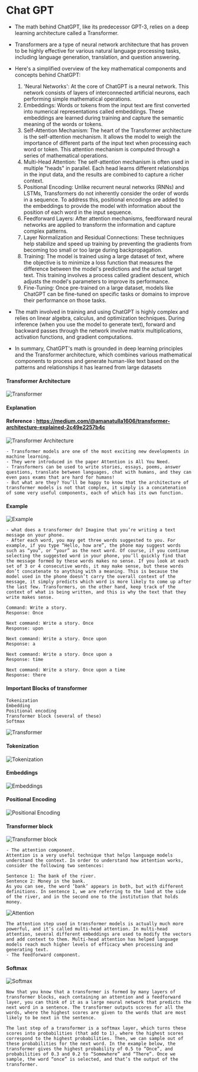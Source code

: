 # Chat GPT
* The math behind ChatGPT, like its predecessor GPT-3, relies on a deep learning architecture called a Transformer. 
* Transformers are a type of neural network architecture that has proven to be highly effective for various natural language processing tasks, including language generation, translation, and question answering.
* Here's a simplified overview of the key mathematical components and concepts behind ChatGPT:
    
    1. 'Neural Networks': At the core of ChatGPT is a neural network. This network consists of layers of 
       interconnected artificial neurons, each performing simple mathematical operations.
    2. Embeddings: Words or tokens from the input text are first converted into numerical representations called embeddings. These embeddings are learned during training and capture the semantic meaning of the words or tokens.
    3. Self-Attention Mechanism: The heart of the Transformer architecture is the self-attention mechanism. It allows the model to weigh the importance of different parts of the input text when processing each word or token. This attention mechanism is computed through a series of mathematical operations.
    4. Multi-Head Attention: The self-attention mechanism is often used in multiple "heads" in parallel. Each head learns different relationships in the input data, and the results are combined to capture a richer context.
    5. Positional Encoding: Unlike recurrent neural networks (RNNs) and LSTMs, Transformers do not inherently consider the order of words in a sequence. To address this, positional encodings are added to the embeddings to provide the model with information about the position of each word in the input sequence.
    6. Feedforward Layers: After attention mechanisms, feedforward neural networks are applied to transform the information and capture complex patterns.
    7. Layer Normalization and Residual Connections: These techniques help stabilize and speed up training by preventing the gradients from becoming too small or too large during backpropagation.
    8. Training: The model is trained using a large dataset of text, where the objective is to minimize a loss function that measures the difference between the model's predictions and the actual target text. This training involves a process called gradient descent, which adjusts the model's parameters to improve its performance.
    9. Fine-Tuning: Once pre-trained on a large dataset, models like ChatGPT can be fine-tuned on specific tasks or domains to improve their performance on those tasks.
    
* The math involved in training and using ChatGPT is highly complex and relies on linear algebra, calculus, and optimization techniques. During inference (when you use the model to generate text), forward and backward passes through the network involve matrix multiplications, activation functions, and gradient computations.
* In summary, ChatGPT's math is grounded in deep learning principles and the Transformer architecture, which combines 
  various mathematical components to process and generate human-like text based on the patterns and relationships it has learned from large datasets

#### Transformer Architecture
![Transformer](img/transformer.png)

#### Explanation
#### Reference : https://medium.com/@amanatulla1606/transformer-architecture-explained-2c49e2257b4c
![Transformer Architecture](img/transformer1.png)
    
    - Transformer models are one of the most exciting new developments in machine learning. 
    - They were introduced in the paper Attention is All You Need. 
    - Transformers can be used to write stories, essays, poems, answer questions, translate between languages, chat with humans, and they can even pass exams that are hard for humans! 
    - But what are they? You’ll be happy to know that the architecture of transformer models is not that complex, it simply is a concatenation of some very useful components, each of which has its own function.
#### Example
![Example](img/example.png)
    
    - what does a transformer do? Imagine that you’re writing a text message on your phone. 
    - After each word, you may get three words suggested to you. For example, if you type “Hello, how are”, the phone may suggest words such as “you”, or “your” as the next word. Of course, if you continue selecting the suggested word in your phone, you’ll quickly find that the message formed by these words makes no sense. If you look at each set of 3 or 4 consecutive words, it may make sense, but these words don’t concatenate to anything with a meaning. This is because the model used in the phone doesn’t carry the overall context of the message, it simply predicts which word is more likely to come up after the last few. Transformers, on the other hand, keep track of the context of what is being written, and this is why the text that they write makes sense.

    Command: Write a story.
    Response: Once
    
    Next command: Write a story. Once
    Response: upon
    
    Next command: Write a story. Once upon
    Response: a
    
    Next command: Write a story. Once upon a
    Response: time
    
    Next command: Write a story. Once upon a time
    Response: there


#### Important Blocks of transformer
    Tokenization
    Embedding
    Positional encoding
    Transformer block (several of these)
    Softmax
![Transformer](img/architecture.png)

#### Tokenization
![Tokenization](img/token.png)

#### Embeddings
![Embeddings](img/embedding.png)

#### Positional Encoding
![Positional Encoding](img/positional_encoding.png)

#### Transformer block
![Transformer block](img/multi_transformer.png)
    
    - The attention component.
    Attention is a very useful technique that helps language models understand the context. In order to understand how attention works, consider the following two sentences:

    Sentence 1: The bank of the river.
    Sentence 2: Money in the bank.
    As you can see, the word ‘bank’ appears in both, but with different definitions. In sentence 1, we are referring to the land at the side of the river, and in the second one to the institution that holds money.
![Attention](img/attention.png)
            
    The attention step used in transformer models is actually much more powerful, and it’s called multi-head attention. In multi-head attention, several different embeddings are used to modify the vectors and add context to them. Multi-head attention has helped language models reach much higher levels of efficacy when processing and generating text.
    - The feedforward component.
#### Softmax
![Softmax](img/softmax.png)

    Now that you know that a transformer is formed by many layers of transformer blocks, each containing an attention and a feedforward layer, you can think of it as a large neural network that predicts the next word in a sentence. The transformer outputs scores for all the words, where the highest scores are given to the words that are most likely to be next in the sentence.
   
    The last step of a transformer is a softmax layer, which turns these scores into probabilities (that add to 1), where the highest scores correspond to the highest probabilities. Then, we can sample out of these probabilities for the next word. In the example below, the transformer gives the highest probability of 0.5 to “Once”, and probabilities of 0.3 and 0.2 to “Somewhere” and “There”. Once we sample, the word “once” is selected, and that’s the output of the transformer.


